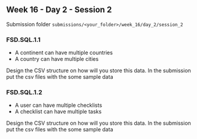 ## Week 16 - Day 2 - Session 2

Submission folder `submissions/<your_folder>/week_16/day_2/session_2`

### FSD.SQL.1.1

- A continent can have multiple countries
- A country can have multiple cities

Design the CSV structure on how will you store this data. In the submission put the csv files with the some sample data



### FSD.SQL.1.2

- A user can have multiple checklists
- A checklist can have multiple tasks

Design the CSV structure on how will you store this data. In the submission put the csv files with the some sample data